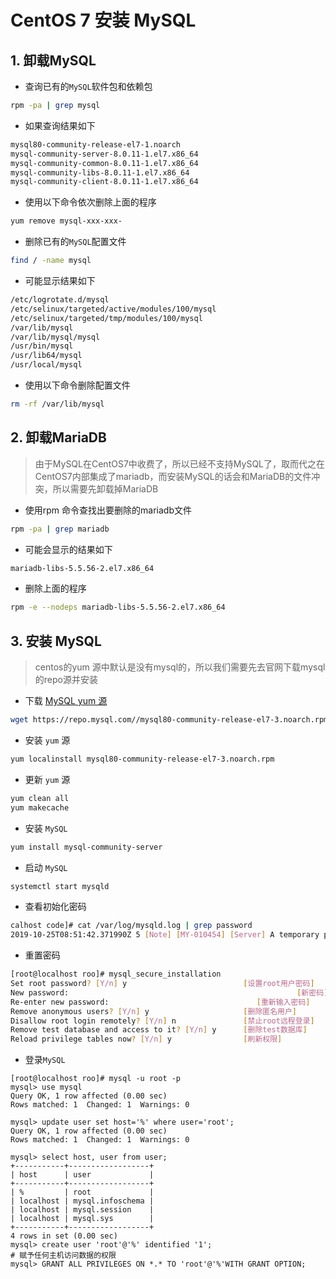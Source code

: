 # CentOS 7 安装 MySQL

## 1. 卸载MySQL

- 查询已有的`MySQL`软件包和依赖包

```bash
rpm -pa | grep mysql
```

- 如果查询结果如下

```bash
mysql80-community-release-el7-1.noarch
mysql-community-server-8.0.11-1.el7.x86_64
mysql-community-common-8.0.11-1.el7.x86_64
mysql-community-libs-8.0.11-1.el7.x86_64
mysql-community-client-8.0.11-1.el7.x86_64
```

- 使用以下命令依次删除上面的程序

```bash
yum remove mysql-xxx-xxx-
```

- 删除已有的`MySQL`配置文件

```bash
find / -name mysql
```

- 可能显示结果如下

```bash
/etc/logrotate.d/mysql
/etc/selinux/targeted/active/modules/100/mysql
/etc/selinux/targeted/tmp/modules/100/mysql
/var/lib/mysql
/var/lib/mysql/mysql
/usr/bin/mysql
/usr/lib64/mysql
/usr/local/mysql
```

- 使用以下命令删除配置文件

```bash
rm -rf /var/lib/mysql
```

## 2.  **卸载MariaDB** 

> 由于MySQL在CentOS7中收费了，所以已经不支持MySQL了，取而代之在CentOS7内部集成了mariadb，而安装MySQL的话会和MariaDB的文件冲突，所以需要先卸载掉MariaDB

-  使用rpm 命令查找出要删除的mariadb文件 

```bash
rpm -pa | grep mariadb
```

- 可能会显示的结果如下

```bash
mariadb-libs-5.5.56-2.el7.x86_64
```

- 删除上面的程序

```bash
rpm -e --nodeps mariadb-libs-5.5.56-2.el7.x86_64
```

## 3. 安装 MySQL

> centos的yum 源中默认是没有mysql的，所以我们需要先去官网下载mysql的repo源并安装

- 下载 [MySQL yum 源](https://dev.mysql.com/downloads/repo/yum/)

```bash
wget https://repo.mysql.com//mysql80-community-release-el7-3.noarch.rpm
```

- 安装 `yum` 源

```bash
yum localinstall mysql80-community-release-el7-3.noarch.rpm
```

- 更新 `yum` 源

```bash
yum clean all
yum makecache
```

- 安装 `MySQL`

```bash
yum install mysql-community-server
```

- 启动 `MySQL`

```bash
systemctl start mysqld
```

- 查看初始化密码

```bash
calhost code]# cat /var/log/mysqld.log | grep password
2019-10-25T08:51:42.371990Z 5 [Note] [MY-010454] [Server] A temporary password is generated for root@localhost: hWdlJqe#k7nh
```

- 重置密码

```bash
[root@localhost roo]# mysql_secure_installation
Set root password? [Y/n] y                          [设置root用户密码]
New password:                                                   [新密码]
Re-enter new password:                                 [重新输入密码]
Remove anonymous users? [Y/n] y                     [删除匿名用户]
Disallow root login remotely? [Y/n] n               [禁止root远程登录]
Remove test database and access to it? [Y/n] y      [删除test数据库]
Reload privilege tables now? [Y/n] y                [刷新权限]
```

- 登录`MySQL`

```mysql
[root@localhost roo]# mysql -u root -p
mysql> use mysql
Query OK, 1 row affected (0.00 sec)
Rows matched: 1  Changed: 1  Warnings: 0

mysql> update user set host='%' where user='root';
Query OK, 1 row affected (0.00 sec)
Rows matched: 1  Changed: 1  Warnings: 0

mysql> select host, user from user;
+-----------+------------------+
| host      | user             |
+-----------+------------------+
| %         | root             |
| localhost | mysql.infoschema |
| localhost | mysql.session    |
| localhost | mysql.sys        |
+-----------+------------------+
4 rows in set (0.00 sec)
mysql> create user 'root'@'%' identified '1';
# 赋予任何主机访问数据的权限
mysql> GRANT ALL PRIVILEGES ON *.* TO 'root'@'%'WITH GRANT OPTION;
```